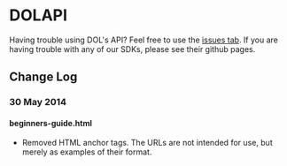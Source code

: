 DOLAPI
======

Having trouble using DOL's API?  Feel free to use the [issues tab](https://github.com/USDepartmentofLabor/DOLAPI/issues).  If you are having trouble with any of our SDKs, please see their github pages.

## Change Log

### 30 May 2014
#### beginners-guide.html 
* Removed HTML anchor tags. The URLs are not intended for use, but merely as examples of their format.